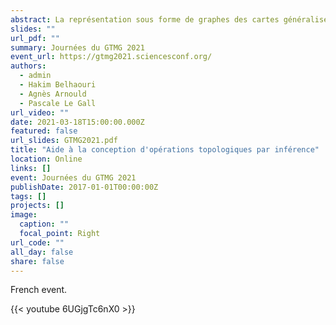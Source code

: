 ```yaml
---
abstract: La représentation sous forme de graphes des cartes généralisées permet d'étudier les opérations de modélisation comme des règles de transformation de graphes. En incorporant des mécanismes de variables typées par la nature des cellules topologiques concernées (volumes, faces, arêtes, ...), ces règles se généralisent à n'importe quelle cellule topologique du bon type. Par analyse syntaxique des règles, il est alors possible d'assurer la préservation des contraintes de cohérence du modèle. Ces règles étendues, appelées schémas de règles, sont notamment utilisées dans la plateforme Jerboa pour la conception de modeleurs basés sur le modèle des cartes généralisées. Cependant, la compréhension des schémas de règles suppose des connaissances pointues à fois dans le domaine des transformations de graphes et des cartes généralisées. Dans l'objectif de masquer ces éléments techniques, nous proposons un algorithme pour inférer des schémas de règles à partir de deux instances d'un même objet, avant et après modification, fournies par le concepteur de modeleurs.
slides: ""
url_pdf: ""
summary: Journées du GTMG 2021
event_url: https://gtmg2021.sciencesconf.org/
authors:
  - admin
  - Hakim Belhaouri
  - Agnès Arnould
  - Pascale Le Gall
url_video: ""
date: 2021-03-18T15:00:00.000Z
featured: false
url_slides: GTMG2021.pdf
title: "Aide à la conception d'opérations topologiques par inférence"
location: Online
links: []
event: Journées du GTMG 2021
publishDate: 2017-01-01T00:00:00Z
tags: []
projects: []
image:
  caption: ""
  focal_point: Right
url_code: ""
all_day: false
share: false
---
```

French event.

{{< youtube 6UGjgTc6nX0 >}}
